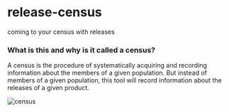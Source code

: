 # release-census
coming to your census with releases

### What is this and why is it called a census?
A census is the procedure of systematically acquiring and recording information about the members of a given population. But instead of members of a given population, this tool will record information about the releases of a given product.

![census](https://annoyzview.files.wordpress.com/2012/03/census.jpg)
